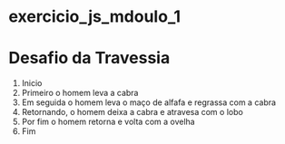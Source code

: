 # exercicio_js_mdoulo_1
 
# Desafio da Travessia
1. Inicio
3. Primeiro o homem leva a cabra
4. Em seguida o homem leva o maço de alfafa e regrassa com a cabra
5. Retornando, o homem deixa a cabra e atravesa com o lobo
6. Por fim o homem retorna e volta com a ovelha
7. Fim
